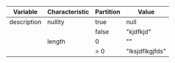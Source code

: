 | Variable | Characteristic | Partition | Value |
|----------|--------------|----------|-------|
| description | nullity | true | null |
|  |  | false | "kjdfkjd" |
|  | length | 0 | "" |
|  |  | > 0 | "lksjdflkgjfds" |
